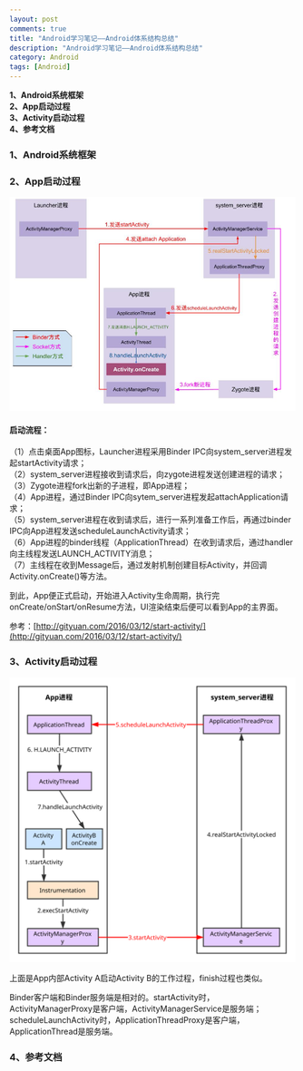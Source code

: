 ```yaml
---
layout: post
comments: true
title: "Android学习笔记——Android体系结构总结"
description: "Android学习笔记——Android体系结构总结"
category: Android
tags: [Android]
---
```


**1、Android系统框架**    
**2、App启动过程**     
**3、Activity启动过程**     
**4、参考文档**

<!--more-->

### 1、Android系统框架    


### 2、App启动过程     

![](/image/2018-05-16-learning-notes-android-architect/start_activity_process.jpg)

#### 启动流程：

（1）点击桌面App图标，Launcher进程采用Binder IPC向system_server进程发起startActivity请求；    
（2）system_server进程接收到请求后，向zygote进程发送创建进程的请求；    
（3）Zygote进程fork出新的子进程，即App进程；    
（4）App进程，通过Binder IPC向sytem_server进程发起attachApplication请求；    
（5）system_server进程在收到请求后，进行一系列准备工作后，再通过binder IPC向App进程发送scheduleLaunchActivity请求；    
（6）App进程的binder线程（ApplicationThread）在收到请求后，通过handler向主线程发送LAUNCH_ACTIVITY消息；    
（7）主线程在收到Message后，通过发射机制创建目标Activity，并回调Activity.onCreate()等方法。    

到此，App便正式启动，开始进入Activity生命周期，执行完onCreate/onStart/onResume方法，UI渲染结束后便可以看到App的主界面。 

参考：[http://gityuan.com/2016/03/12/start-activity/](http://gityuan.com/2016/03/12/start-activity/)

### 3、Activity启动过程     

![](/image/2018-05-16-learning-notes-android-architect/start_activity.svg)

上面是App内部Activity A启动Activity B的工作过程，finish过程也类似。

Binder客户端和Binder服务端是相对的。startActivity时，ActivityManagerProxy是客户端，ActivityManagerService是服务端；scheduleLaunchActivity时，ApplicationThreadProxy是客户端，ApplicationThread是服务端。

### 4、参考文档
